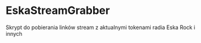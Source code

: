 # EskaStreamGrabber
Skrypt do pobierania linków stream z aktualnymi tokenami radia Eska Rock i innych
